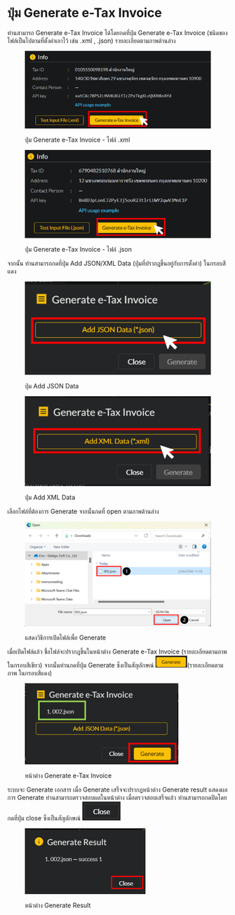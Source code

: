 # ปุ่ม Generate e-Tax Invoice

ท่านสามารถ Generate e-Tax Invoice ได้โดยกดที่ปุ่ม Generate e-Tax Invoice (ชนิดของไฟล์เป็นไปตามที่ตั้งค่าเอาไว้ เช่น .xml , .json) รายละเอียดตามภาพด้านล่าง

<figure><img src="../../.gitbook/assets/image (23) (1).png" alt="" width="561"><figcaption><p>ปุ่ม Generate e-Tax Invoice - ไฟล์ .xml</p></figcaption></figure>

<figure><img src="../../.gitbook/assets/image (10).png" alt="" width="494"><figcaption><p>ปุ่ม Generate e-Tax Invoice - ไฟล์ .json</p></figcaption></figure>

จากนั้น ท่านสามารถกดที่ปุ่ม Add JSON/XML Data (ปุ่มที่ปรากฎขึ้นอยู่กับการตั้งค่า) ในกรอบสีแดง

<figure><img src="../../.gitbook/assets/image (25) (1).png" alt=""><figcaption><p>ปุ่ม Add JSON Data </p></figcaption></figure>

<figure><img src="../../.gitbook/assets/image (19) (1).png" alt=""><figcaption><p>ปุ่ม Add XML Data </p></figcaption></figure>

เลือกไฟล์ที่ต้องการ Generate จากนั้นกดที่ open ตามภาพด้านล่าง

<figure><img src="../../.gitbook/assets/image (16) (1).png" alt="" width="563"><figcaption><p>แสดงวิธีการเปิดไฟล์เพื่อ Generate</p></figcaption></figure>

เมื่อเปิดไฟล์แล้ว ชื่อไฟล์จะปรากฎขึ้นในหน้าต่าง Generate e-Tax Invoice (รายละเอียดตามภาพในกรอบสีเขียว) จากนั้นท่านกดที่ปุ่ม Generate ซึ่งเป็นสัญลักษณ์ <img src="../../.gitbook/assets/image (7) (4).png" alt="" data-size="line">(รายละเอียดตามภาพ ในกรอบสีแดง) &#x20;

<figure><img src="../../.gitbook/assets/image (17) (1).png" alt="" width="350"><figcaption><p>หน้าต่าง Generate e-Tax Invoice</p></figcaption></figure>

ระบบจะ Generate เอกสาร เมื่อ Generate เสร็จจะปรากฎหน้าต่าง Generate result แสดงผลการ Generate ท่านสามารถตรวจสอบผลในหน้าต่าง เมื่อตรวจสอบเสร็จแล้ว ท่านสามารถกดปิดโดยกดที่ปุ่ม close ซึ่งเป็นสัญลักษณ์ <img src="../../.gitbook/assets/image (14) (2).png" alt="" data-size="line">

<figure><img src="../../.gitbook/assets/image (24) (1).png" alt="" width="275"><figcaption><p>หน้าต่าง Generate Result</p></figcaption></figure>
